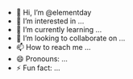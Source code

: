 - 👋 Hi, I’m @elementday
- 👀 I’m interested in ... 
- 🌱 I’m currently learning ...
- 💞️ I’m looking to collaborate on ...
- 📫 How to reach me ...
- 😄 Pronouns: ...
- ⚡ Fun fact: ...

<!---
elementday/elementday is a ✨ special ✨ repository because its `README.md` (this file) appears on your GitHub profile.
You can click the Preview link to take a look at your changes.
--->
